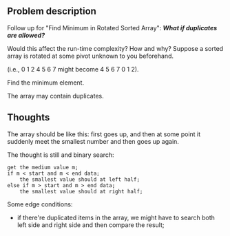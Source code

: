 ## Problem description
Follow up for "Find Minimum in Rotated Sorted Array":
***What if duplicates are allowed?***

Would this affect the run-time complexity? How and why?
Suppose a sorted array is rotated at some pivot unknown to you beforehand.

(i.e., 0 1 2 4 5 6 7 might become 4 5 6 7 0 1 2).

Find the minimum element.

The array may contain duplicates.

## Thoughts

The array should be like this: first goes up, and then at some point it suddenly meet the smallest number and then goes up again.

The thought is still and binary search:

	get the medium value m;
	if m < start and m < end data;
		the smallest value should at left half;
	else if m > start and m > end data;
		the smallest value should at right half;
	
Some edge conditions:

+ if there're duplicated items in the array, we might have to search both left side and right side and then compare the result;
